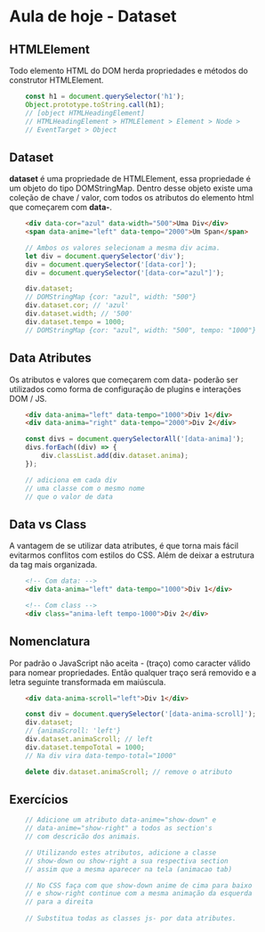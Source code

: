 # Aula de hoje - Dataset

## HTMLElement

Todo elemento HTML do DOM herda propriedades e métodos do <br>
construtor HTMLElement.

```js
    const h1 = document.querySelector('h1');
    Object.prototype.toString.call(h1);
    // [object HTMLHeadingElement]
    // HTMLHeadingElement > HTMLElement > Element > Node >
    // EventTarget > Object
```

## Dataset

**dataset** é uma propriedade de HTMLElement, essa propriedade é <br>
um objeto do tipo DOMStringMap. Dentro desse objeto existe uma <br>
coleção de chave / valor, com todos os atributos do elemento html <br>
que começarem com **data-**.

```html
    <div data-cor="azul" data-width="500">Uma Div</div>
    <span data-anime="left" data-tempo="2000">Um Span</span>
```

```js
    // Ambos os valores selecionam a mesma div acima.
    let div = document.querySelector('div');
    div = document.querySelector('[data-cor]');
    div = document.querySelector('[data-cor="azul"]');

    div.dataset;
    // DOMStringMap {cor: "azul", width: "500"}
    div.dataset.cor; // 'azul'
    div.dataset.width; // '500'
    div.dataset.tempo = 1000;
    // DOMStringMap {cor: "azul", width: "500", tempo: "1000"}
```

## Data Atributes

Os atributos e valores que começarem com data- poderão ser <br>
utilizados como forma de configuração de plugins e interações <br>
DOM / JS.

```html
    <div data-anima="left" data-tempo="1000">Div 1</div>
    <div data-anima="right" data-tempo="2000">Div 2</div>
```

```js
    const divs = document.querySelectorAll('[data-anima]');
    divs.forEach((div) => {
        div.classList.add(div.dataset.anima);
    });

    // adiciona em cada div
    // uma classe com o mesmo nome
    // que o valor de data
```

## Data vs Class

A vantagem de se utilizar data atributes, é que torna mais fácil <br>
evitarmos conflitos com estilos do CSS. Além de deixar a estrutura <br>
da tag mais organizada.

```html
    <!-- Com data: -->
    <div data-anima="left" data-tempo="1000">Div 1</div>

    <!-- Com class -->
    <div class="anima-left tempo-1000">Div 2</div>
```
## Nomenclatura

Por padrão o JavaScript não aceita - (traço) como caracter válido <br>
para nomear propriedades. Então qualquer traço será removido e a <br>
letra seguinte transformada em maiúscula.

```html
    <div data-anima-scroll="left">Div 1</div>
```

```js
    const div = document.querySelector('[data-anima-scroll]');
    div.dataset;
    // {animaScroll: 'left'}
    div.dataset.animaScroll; // left
    div.dataset.tempoTotal = 1000;
    // Na div vira data-tempo-total="1000"

    delete div.dataset.animaScroll; // remove o atributo
```

## Exercícios

```js
    // Adicione um atributo data-anime="show-down" e
    // data-anime="show-right" a todos as section's
    // com descricão dos animais.

    // Utilizando estes atributos, adicione a classe
    // show-down ou show-right a sua respectiva section
    // assim que a mesma aparecer na tela (animacao tab)

    // No CSS faça com que show-down anime de cima para baixo
    // e show-right continue com a mesma animação da esquerda
    // para a direita
    
    // Substitua todas as classes js- por data atributes.
```